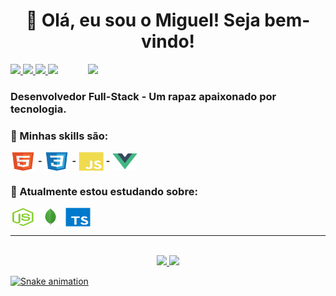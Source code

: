<h1 align="center">👋 Olá, eu sou o Miguel! Seja bem-vindo!</h1>
<img align="right" width="380" src="https://user-images.githubusercontent.com/80494880/131232836-aa06d8cf-1fdd-4486-84fd-a7cdc6837589.gif">
<p>
  <a href="https://www.linkedin.com/in/miguel-s-ramos">
    <img src="https://img.shields.io/badge/-Linkedin-%230077B5?style=for-the-badge&logo=linkedin&logoColor=white" >
  </a>
  <a href="#">
    <img src="https://img.shields.io/badge/Portfólio-4285F4?style=for-the-badge&amp;logo=read-the-docs&amp;logoColor=white">
  </a>
  <a href="#">
    <img src="https://img.shields.io/badge/WhatsApp-25D366?style=for-the-badge&logo=whatsapp&logoColor=white" >
  </a>
  <a href="mailto:miguelsramos458@gmail.com">
    <img src="https://img.shields.io/badge/Gmail-D14836?style=for-the-badge&logo=gmail&logoColor=white" >
  </a>
</p>

### Desenvolvedor Full-Stack - Um rapaz apaixonado por tecnologia.

### 🚀 Minhas skills são:
  <img align="center" height="30" width="40" src="https://raw.githubusercontent.com/devicons/devicon/master/icons/html5/html5-original.svg"> **-**
  <img align="center" height="30" width="40" src="https://raw.githubusercontent.com/devicons/devicon/master/icons/css3/css3-original.svg"> **-**
  <img align="center" height="30" width="40" src="https://raw.githubusercontent.com/devicons/devicon/master/icons/javascript/javascript-plain.svg"> **-** 
  <img align="center" height="30" width="40" src="https://raw.githubusercontent.com/devicons/devicon/master/icons/vuejs/vuejs-original.svg">
  
### 🌱 Atualmente estou estudando sobre:
<div display="flex">
  <img align="center" alt="Miguel-nodeJS" height="30" width="40" src="https://raw.githubusercontent.com/devicons/devicon/master/icons/nodejs/nodejs-original.svg">
  <img align="center" alt="Miguel-mongoDB" height="30" width="40" src="https://raw.githubusercontent.com/devicons/devicon/master/icons/mongodb/mongodb-original.svg">
  <img align="center" alt="typescript" height="30" width="40" src="https://raw.githubusercontent.com/devicons/devicon/master/icons/typescript/typescript-original.svg">
</div>
<hr><br>

<div align="center">
  <a href="https://github.com/miguel-sr">
  <img height="180em" src="https://github-readme-stats.vercel.app/api?username=miguel-sr&show_icons=true&theme=monokai&include_all_commits=true&count_private=true"/>
  <img height="180em" src="https://github-readme-stats.vercel.app/api/top-langs/?username=miguel-sr&layout=compact&langs_count=7&theme=monokai"/>
</div>

![Snake animation](https://github.com/miguel-sr/miguel-sr/blob/output/github-contribution-grid-snake.svg)
